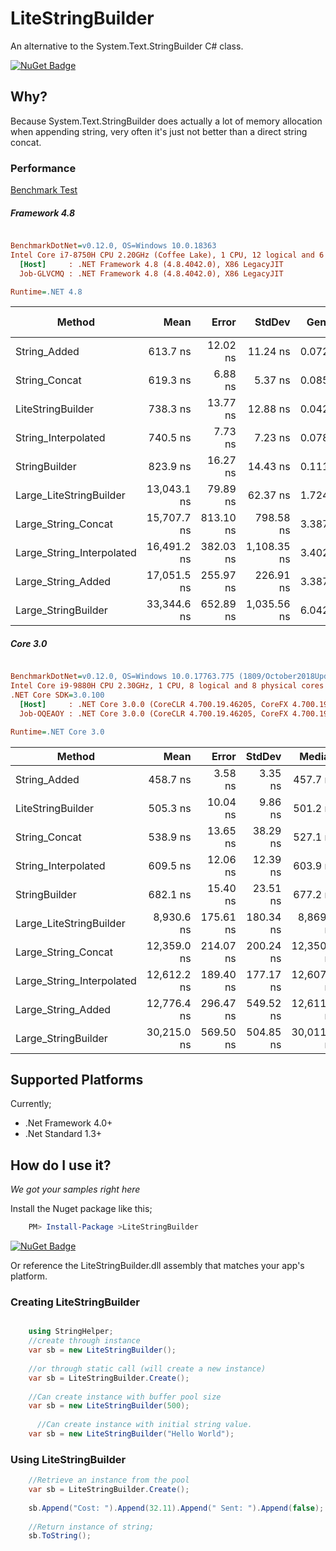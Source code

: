# LiteStringBuilder

An alternative to the System.Text.StringBuilder C# class.

[![NuGet Badge](https://buildstats.info/nuget/LiteStringBuilder)](https://www.nuget.org/packages/LiteStringBuilder/)

## Why?
Because System.Text.StringBuilder does actually a lot of memory allocation when appending string, very often it's just not better than a direct string concat.

### Performance
[Benchmark Test](https://github.com/justinamiller/LiteStringBuilder/blob/master/perf/Benchmark/StringBenchmark.cs)

##### Framework 4.8
``` ini

BenchmarkDotNet=v0.12.0, OS=Windows 10.0.18363
Intel Core i7-8750H CPU 2.20GHz (Coffee Lake), 1 CPU, 12 logical and 6 physical cores
  [Host]     : .NET Framework 4.8 (4.8.4042.0), X86 LegacyJIT
  Job-GLVCMQ : .NET Framework 4.8 (4.8.4042.0), X86 LegacyJIT

Runtime=.NET 4.8  

```
|                    Method |        Mean |     Error |      StdDev |  Gen 0 | Gen 1 | Gen 2 | Allocated |
|-------------------------- |------------:|----------:|------------:|-------:|------:|------:|----------:|
|              String_Added |    613.7 ns |  12.02 ns |    11.24 ns | 0.0725 |     - |     - |     345 B |
|             String_Concat |    619.3 ns |   6.88 ns |     5.37 ns | 0.0858 |     - |     - |     408 B |
|         LiteStringBuilder |    738.3 ns |  13.77 ns |    12.88 ns | 0.0429 |     - |     - |     204 B |
|       String_Interpolated |    740.5 ns |   7.73 ns |     7.23 ns |  0.0782 |     - |     - |     369 B |
|             StringBuilder |    823.9 ns |  16.27 ns |    14.43 ns | 0.1116 |     - |     - |     529 B |
|   Large_LiteStringBuilder | 13,043.1 ns |  79.89 ns |    62.37 ns | 1.7242 |     - |     - |    8192 B |
|       Large_String_Concat | 15,707.7 ns | 813.10 ns |   798.58 ns | 3.3875 |     - |     - |   16077 B |
| Large_String_Interpolated | 16,491.2 ns | 382.03 ns | 1,108.35 ns | 3.4027 |     - |     - |   16132 B |
|        Large_String_Added | 17,051.5 ns | 255.97 ns |   226.91 ns |  3.3875 |     - |     - |   16077 B |
|       Large_StringBuilder | 33,344.6 ns | 652.89 ns | 1,035.56 ns |  6.0425 |     - |     - |   28699 B |


##### Core 3.0

``` ini

BenchmarkDotNet=v0.12.0, OS=Windows 10.0.17763.775 (1809/October2018Update/Redstone5)
Intel Core i9-9880H CPU 2.30GHz, 1 CPU, 8 logical and 8 physical cores
.NET Core SDK=3.0.100
  [Host]     : .NET Core 3.0.0 (CoreCLR 4.700.19.46205, CoreFX 4.700.19.46214), X64 RyuJIT
  Job-OQEAOY : .NET Core 3.0.0 (CoreCLR 4.700.19.46205, CoreFX 4.700.19.46214), X64 RyuJIT

Runtime=.NET Core 3.0  

```
|                    Method |        Mean |     Error |    StdDev |      Median |  Gen 0 |  Gen 1 | Allocated |
|-------------------------- |------------:|----------:|----------:|------------:|-------:|-------:|----------:|
|              String_Added |    458.7 ns |   3.58 ns |   3.35 ns |    457.7 ns | 0.0467 |      - |     392 B |
|         LiteStringBuilder |    505.3 ns |  10.04 ns |   9.86 ns |    501.2 ns | 0.0410 |      - |     344 B |
|             String_Concat |    538.9 ns |  13.65 ns |  38.29 ns |    527.1 ns | 0.0668 |      - |     560 B |
|       String_Interpolated |    609.5 ns |  12.06 ns |  12.39 ns |    603.9 ns |0.0448 |      - |     376 B |
|             StringBuilder |    682.1 ns |  15.40 ns |  23.51 ns |    677.2 ns | 0.0544 |      - |     456 B |
|   Large_LiteStringBuilder |  8,930.6 ns | 175.61 ns | 180.34 ns |  8,869.1 ns | 0.9766 | 0.0153 |    8208 B |
|       Large_String_Concat | 12,359.0 ns | 214.07 ns | 200.24 ns | 12,350.1 ns |1.9073 | 0.0763 |   16048 B |
| Large_String_Interpolated | 12,612.2 ns | 189.40 ns | 177.17 ns | 12,607.5 ns |  1.9226 | 0.0610 |   16112 B |
|        Large_String_Added | 12,776.4 ns | 296.47 ns | 549.52 ns | 12,611.3 ns | 1.9073 | 0.0763 |   16048 B |
|       Large_StringBuilder | 30,215.0 ns | 569.50 ns | 504.85 ns | 30,011.7 ns | 3.4485 | 0.1831 |   28952 B |

## Supported Platforms
Currently;

* .Net Framework 4.0+
* .Net Standard 1.3+

## How do I use it?
*We got your samples right here*

Install the Nuget package like this;

```powershell
    PM> Install-Package >LiteStringBuilder
```
[![NuGet Badge](https://buildstats.info/nuget/LiteStringBuilder)](https://www.nuget.org/packages/LiteStringBuilder/)

Or reference the LiteStringBuilder.dll assembly that matches your app's platform.

### Creating LiteStringBuilder
```C#

    using StringHelper;
    //create through instance
    var sb = new LiteStringBuilder();
    
    //or through static call (will create a new instance)
    var sb = LiteStringBuilder.Create();
    
    //Can create instance with buffer pool size
    var sb = new LiteStringBuilder(500);
    
      //Can create instance with initial string value.
    var sb = new LiteStringBuilder("Hello World");
```

### Using LiteStringBuilder
```C#
    //Retrieve an instance from the pool
    var sb = LiteStringBuilder.Create();
 
    sb.Append("Cost: ").Append(32.11).Append(" Sent: ").Append(false);
    
    //Return instance of string;
    sb.ToString();
```


